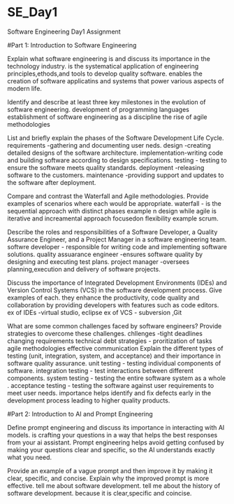 # SE_Day1
Software Engineering Day1 Assignment

#Part 1: Introduction to Software Engineering

Explain what software engineering is and discuss its importance in the technology industry.
is the systematical application of engineering principles,ethods,and tools to develop quality software.
enables the creation of software applicatins and systems that power various aspects of modern life.


Identify and describe at least three key milestones in the evolution of software engineering.
development of programming languages
establishment of software engineering as a discipline 
the rise of agile methodologies 


List and briefly explain the phases of the Software Development Life Cycle.
requirements -gathering and documenting user neds.
design -creating detailed designs of the software architecture.
implementation-writing code and building software according to design specifications.
testing - testing to ensure the software meets quality standards.
deployment -releasing software to the customers.
maintenance -providing support and updates to the software after deployment.


Compare and contrast the Waterfall and Agile methodologies. Provide examples of scenarios where each would be appropriate.
waterfall - is the sequential approach with distinct phases example n design while agile is iterative and increamental approach focusedon flexibility example scrum.


Describe the roles and responsibilities of a Software Developer, a Quality Assurance Engineer, and a Project Manager in a software engineering team.
softwre developer - responsible for writing code and implementing software solutions.
quality assuarance engineer -ensures software quality by designing and executing test plans.
project manager -oversees planning,execution and delivery of software projects.


Discuss the importance of Integrated Development Environments (IDEs) and Version Control Systems (VCS) in the software development process. Give examples of each.
they enhance the productivity, code quality and collaboration by providing developers with features such as code editors.
ex of IDEs -virtual studio, eclipse
ex of VCS - subversion ,Git


What are some common challenges faced by software engineers? Provide strategies to overcome these challenges.
chllenges -tight deadlines
          changing requirements
          technical debt
strategies - proritization of tasks 
             agile methodologies
             effective communication
Explain the different types of testing (unit, integration, system, and acceptance) and their importance in software quality assurance.
unit testing - testing individual components of software.
integration testing - test interactions between different components.
system testing - testing the entire software system as a whole .
acceptance testing - testing the software against user requirements to meet user needs.
importance
helps identify and fix defects early in the development process leading to higher quality products.


#Part 2: Introduction to AI and Prompt Engineering


Define prompt engineering and discuss its importance in interacting with AI models.
is crafting your questions in a way that helps the best responses from your ai assistant.
Prompt engineering helps avoid getting confused by making your questions clear and specific, so the AI understands exactly what you need.


Provide an example of a vague prompt and then improve it by making it clear, specific, and concise. Explain why the improved prompt is more effective.
tell me about software development.
tell me about the history of software development.
because it is clear,specific and coincise.

